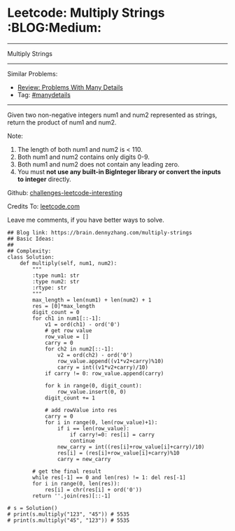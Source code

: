 # Leetcode: Multiply Strings     :BLOG:Medium:


---

Multiply Strings  

---

Similar Problems:  
-   [Review: Problems With Many Details](https://brain.dennyzhang.com/review-manydetails)
-   Tag: [#manydetails](https://brain.dennyzhang.com/tag/manydetails)

---

Given two non-negative integers num1 and num2 represented as strings, return the product of num1 and num2.  

Note:  

1.  The length of both num1 and num2 is < 110.
2.  Both num1 and num2 contains only digits 0-9.
3.  Both num1 and num2 does not contain any leading zero.
4.  You must **not use any built-in BigInteger library or convert the inputs to integer** directly.

Github: [challenges-leetcode-interesting](https://github.com/DennyZhang/challenges-leetcode-interesting/tree/master/multiply-strings)  

Credits To: [leetcode.com](https://leetcode.com/problems/multiply-strings/description/)  

Leave me comments, if you have better ways to solve.  

    ## Blog link: https://brain.dennyzhang.com/multiply-strings
    ## Basic Ideas:
    ##
    ## Complexity:
    class Solution:
        def multiply(self, num1, num2):
            """
            :type num1: str
            :type num2: str
            :rtype: str
            """
            max_length = len(num1) + len(num2) + 1
            res = [0]*max_length
            digit_count = 0
            for ch1 in num1[::-1]:
                v1 = ord(ch1) - ord('0')
                # get row value
                row_value = []
                carry = 0
                for ch2 in num2[::-1]:
                    v2 = ord(ch2) - ord('0')
                    row_value.append((v1*v2+carry)%10)
                    carry = int((v1*v2+carry)/10)
                if carry != 0: row_value.append(carry)
    
                for k in range(0, digit_count):
                    row_value.insert(0, 0)
                digit_count += 1
    
                # add rowValue into res
                carry = 0
                for i in range(0, len(row_value)+1):
                    if i == len(row_value):
                        if carry!=0: res[i] = carry
                        continue
                    new_carry = int((res[i]+row_value[i]+carry)/10)
                    res[i] = (res[i]+row_value[i]+carry)%10
                    carry = new_carry
    
            # get the final result
            while res[-1] == 0 and len(res) != 1: del res[-1]
            for i in range(0, len(res)):
                res[i] = chr(res[i] + ord('0'))
            return ''.join(res)[::-1]
    
    # s = Solution()
    # print(s.multiply("123", "45")) # 5535
    # print(s.multiply("45", "123")) # 5535